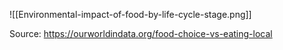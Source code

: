 ![[Environmental-impact-of-food-by-life-cycle-stage.png]]

Source: https://ourworldindata.org/food-choice-vs-eating-local